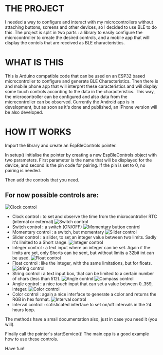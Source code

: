 # THE PROJECT

I needed a way to configure and interact with my microcontrollers without attaching buttons, screens and other devices, so I decided to use BLE to do this.
The project is split in two parts : a library to easily configure the microcontroller to create the desired controls, and a mobile app that will display the contols that are received as BLE characteristics.

# WHAT IS THIS

This is Arduino compatible code that can be used on an ESP32 based microcontroller to configure and generate BLE Characteristics.
Then there is and mobile phone app that will interpret these caracteristics and will display some touch controls according to the data in the characteristics.
This way, the microcontroller can be configured and also data from the microcontroller can be observed.
Currently the Android app is in development, but as soon as it's done and published, an IPhone version will be also developed.

# HOW IT WORKS

Import the library and create an EspBleControls pointer.

In setup() initialise the pointer by creating a new EspBleControls object with two parameters.
First parameter is the name that will be displayed for the device, and second is the pin code for pairing. If the pin is set to 0, no pairing is needed.

Then add the controls that you need.
## For now possible controls are:

![Clock control](/media/clock.png "Clock control")
* Clock control : to set and observe the time from the microcontroller RTC (internal or external)
![Switch control](/media/switch.png "Switch control")
* Switch control : a switch (ON/OFF)
![Momentary button control](/media/momentary.png "Momentary button control")
* Momentary control : a switch, but momentary
![Slider control](/media/slider.png "Slider control")
* Slider control : a slider, to set an integer value between two limits. Sadly it's limited to a Short range.
![Integer control](/media/integer.png "Integer control")
* Integer control : a text input where an integer can be set. Again if the limits are set, only Shorts can be sent, but without limits a 32bit int can be used.
![Float control](/media/float.png "Float control")
* Float control : like the integer, with the same limitations, but for floats.
![String control](/media/string.png "String control")
* String control : a text input box, that can be limited to a certain number of chars (less than 512).
![Angle control](/media/angle.png "Angle control")
![Compass control](/media/compass.png "Compass control")
* Angle control : a nice touch input that can set a value between 0..359, integer.
![Color control](/media/color.png "Color control")
* Color control : again a nice interface to generate a color and returns the RGB in hex format.
![Interval control](/media/interval.png "Interval control")
* Interval control : sofisticated interface to set on/off intervals in the 24 hours loop.

The methods have a small documentation also, just in case you need it (you will).

Finally call the pointer's startService()!
The main.cpp is a good example how to use these controls.

Have fun!
